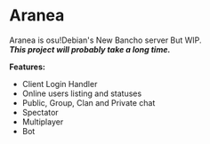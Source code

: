 # Aranea
Aranea is osu!Debian's New Bancho server But WIP.   
***This project will probably take a long time.***

**Features:**
 - Client Login Handler
 - Online users listing and statuses
 - Public, Group, Clan and Private chat
 - Spectator
 - Multiplayer
 - Bot
